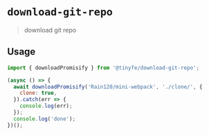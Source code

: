 # `download-git-repo`

> download git repo

## Usage

```js
import { downloadPromisify } from '@tinyfe/download-git-repo';

(async () => {
  await downloadPromisify('Rain120/mini-webpack', './clone/', {
    clone: true,
  }).catch(err => {
    console.log(err);
  });
  console.log('done');
})();
```

